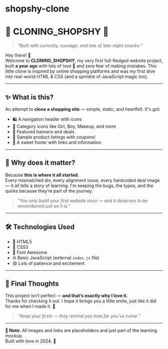 # shopshy-clone

# 🌸 CLONING_SHOPSHY 🌸

> _“Built with curiosity, courage, and lots of late-night snacks.”_

Hey there! 👋  
Welcome to **CLONING_SHOPSHY**, my very first full-fledged website project, built **a year ago** with lots of love 💖 and zero fear of making mistakes. This little clone is inspired by online shopping platforms and was my first dive into real-world HTML & CSS (and a sprinkle of JavaScript magic too).

---

## ✨ What is this?

An attempt to **clone a shopping site** — simple, static, and heartfelt. It's got:

- 🛍️ A navigation header with icons
- 💄 Category icons like Girl, Boy, Makeup, and more
- 📸 Featured banners and deals
- 🧥 Sample product listings with coupons!
- 🧭 A sweet footer with links and information

---

## 🌼 Why does it matter?

Because **this is where it all started.**  
Every mismatched div, every alignment issue, every hardcoded deal image — it all tells a story of learning. I'm keeping the bugs, the typos, and the quirks because they’re part of the journey.

> _“You only build your first website once — and it deserves to be remembered just as it is.”_

---

## 🛠️ Technologies Used

- 🧡 HTML5
- 🎨 CSS3
- 🧩 Font Awesome
- 🌐 Basic JavaScript (external `index.js` file)
- 😄 Lots of patience and excitement

---

## 💌 Final Thoughts

This project isn’t perfect — **and that’s exactly why I love it.**  
Thanks for checking it out. I hope it brings you a little smile, just like it did for me when I made it. 💫

> _“Keep your firsts — they remind you how far you’ve come.”_

---

**📝 Note:** All images and links are placeholders and just part of the learning mockup.  
Built with love in 2024. 🌷

